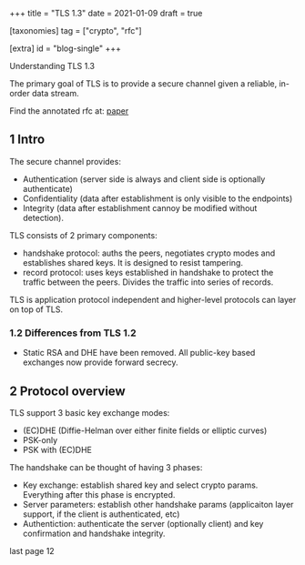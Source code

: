 +++
title = "TLS 1.3"
date = 2021-01-09
draft = true

[taxonomies]
tag = ["crypto", "rfc"]

[extra]
id = "blog-single"
+++

Understanding TLS 1.3

The primary goal of TLS is to provide a secure channel given a reliable, in-order data stream.

<!-- more -->

Find the annotated rfc at: [paper](...)

## 1 Intro
The secure channel provides:
- Authentication (server side is always and client side is optionally authenticate)
- Confidentiality (data after establishment is only visible to the endpoints)
- Integrity (data after establishment cannoy be modified without detection).

TLS consists of 2 primary components:
- handshake protocol: auths the peers, negotiates crypto modes and establishes shared keys. It is designed to resist tampering.
- record protocol: uses keys established in handshake to protect the traffic between the peers. Divides the traffic into series of records.

TLS is application protocol independent and higher-level protocols can layer on top of TLS.

### 1.2 Differences from TLS 1.2
- Static RSA and DHE have been removed. All public-key based exchanges now provide forward secrecy.

## 2 Protocol overview
TLS support 3 basic key exchange modes:
- (EC)DHE (Diffie-Helman over either finite fields or elliptic curves)
- PSK-only
- PSK with (EC)DHE

The handshake can be thought of having 3 phases:
- Key exchange: establish shared key and select crypto params. Everything after this phase is encrypted.
- Server parameters: establish other handshake params (applicaiton layer support, if the client is authenticated, etc)
- Authentiction: authenticate the server (optionally client) and key confirmation and handshake integrity.



last page 12

